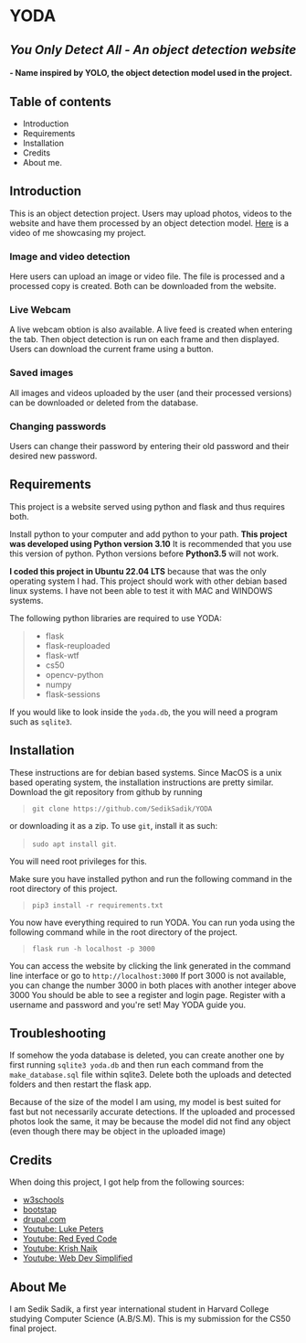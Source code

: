 # YODA
## _You Only Detect All - An object detection website_
#### - Name inspired by YOLO, the object detection model used in the project. 
## Table of contents

- Introduction
- Requirements
- Installation
- Credits
- About me.

## Introduction
This is an object detection project. Users may upload photos, videos to the website and have them processed by an object detection model. 
[Here](https://youtu.be/V95hg3Cvt3I) is a video of me showcasing my project. 
### Image and video detection
Here users can upload an image or video file. The file is processed and a processed copy is created. Both can be downloaded from the website. 
### Live Webcam 
A live webcam obtion is also available. A live feed is created when entering the tab. Then object detection is run on each frame and then displayed. Users can download the current frame using a button. 
### Saved images
All images and videos uploaded by the user (and their processed versions) can be downloaded or deleted from the database. 
### Changing passwords
Users can change their password by entering their old password and their desired new password. 


## Requirements
This project is a website served using python and flask and thus requires both. 

Install python to your computer and add python to your path. **This project was developed using Python version 3.10** It is recommended that you use this version of python. Python versions before **Python3.5** will not work. 


**I coded this project in Ubuntu 22.04 LTS** because that was the only operating system I had. This project should work with other debian based linux systems. I have not been able to test it with MAC and WINDOWS systems. 

The following python libraries are required to use YODA:
> * flask
> * flask-reuploaded
> * flask-wtf
> * cs50
> * opencv-python
> * numpy
> * flask-sessions

If you would like to look inside the `yoda.db`, the you will need a program such as `sqlite3`. 


## Installation
These instructions are for debian based systems. Since MacOS is a unix based operating system, the installation instructions are pretty similar. 
Download the git repository from github by running 
> `git clone https://github.com/SedikSadik/YODA` 

or downloading it as a zip. To use `git`, install it as such:
> `sudo apt install git`. 

You will need root privileges for this. 

Make sure you have installed python and run the following command in the root directory of this project. 
> `pip3 install -r requirements.txt`

You now have everything required to run YODA. 
You can run yoda using the following command while in the root directory of the project. 
> `flask run -h localhost -p 3000`

You can access the website by clicking the link generated in the command line interface or go to `http://localhost:3000`
If port 3000 is not available, you can change the number 3000 in both places with another integer above 3000
You should be able to see a register and login page. Register with a username and password and you're set! May YODA guide you.  

## Troubleshooting
If somehow the yoda database is deleted, you can create another one by first running `sqlite3 yoda.db` and then run each command from the  `make_database.sql` file within sqlite3. Delete both the uploads and detected folders and then restart the flask app.

Because of the size of the model I am using, my model is best suited for fast but not necessarily accurate detections. If the uploaded and processed photos look the same, it may be because the model did not find any object (even though there may be object in the uploaded image)
## Credits
When doing this project, I got help from the following sources:
* [w3schools](https://www.w3schools.com/)
* [bootstap](https://getbootstrap.com/)
* [drupal.com](https://www.drupal.org/docs/develop/managing-a-drupalorg-theme-module-or-distribution-project/documenting-your-project/readmemd-template)
* [Youtube: Luke Peters](https://www.youtube.com/@LukePeters)
* [Youtube: Red Eyed Code](https://www.youtube.com/@RedEyedCoderClub)
* [Youtube: Krish Naik](https://www.youtube.com/@krishnaik06)
* [Youtube: Web Dev Simplified](https://www.youtube.com/@WebDevSimplified)

## About Me
I am Sedik Sadik, a first year international student in Harvard College studying Computer Science (A.B/S.M). This is my submission for the CS50 final project. 